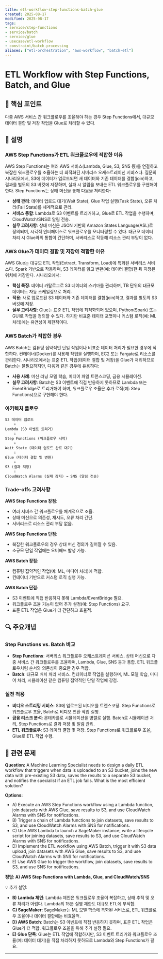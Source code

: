 ```yaml
---
title: etl-workflow-step-functions-batch-glue
created: 2025-08-17
modified: 2025-08-17
tags:
- service/step-functions
- service/batch
- service/glue
- usecase/etl-workflow
- constraint/batch-processing
aliases: ["etl-orchestration", "aws-workflow", "batch-etl"]
---
```


# ETL Workflow with Step Functions, Batch, and Glue

## 🎯 핵심 포인트

다중 AWS 서비스 간 워크플로우를 조율해야 하는 경우 Step Functions에서, 대규모 데이터 결합 및 저장 작업을 Glue로 처리할 수 있다.

## 📝 설명

### AWS Step Functions가 ETL 워크플로우에 적합한 이유
AWS Step Functions는 여러 AWS 서비스(Lambda, Glue, S3, SNS 등)를 연결하고 복잡한 워크플로우를 조율하는 데 최적화된 서버리스 오케스트레이션 서비스다. 질문의 시나리오에서, S3에 데이터가 업로드되면 새 데이터와 기존 데이터를 결합(join)하고, 결과를 별도의 S3 버킷에 저장하며, 실패 시 알림을 보내는 ETL 워크플로우를 구현해야 한다. Step Functions는 상태 머신을 통해 다음을 처리한다:
- **상태 관리**: 데이터 업로드 대기(Wait State), Glue 작업 실행(Task State), 오류 처리(Fail State)를 체계적으로 관리.
- **서비스 통합**: Lambda로 S3 이벤트를 트리거하고, Glue로 ETL 작업을 수행하며, CloudWatch/SNS로 알림 전송.
- **실무 고려사항**: 상태 머신은 JSON 기반의 Amazon States Language(ASL)로 정의되며, 시각적 인터페이스로 워크플로우를 모니터링할 수 있다. 대규모 데이터 처리 시 Glue와의 통합이 간단하며, 서버리스로 작동해 리소스 관리 부담이 없다.

### AWS Glue가 데이터 결합 및 저장에 적합한 이유
AWS Glue는 대규모 ETL 작업(Extract, Transform, Load)에 특화된 서버리스 서비스다. Spark 기반으로 작동하며, S3 데이터를 읽고 변환(예: 데이터 결합)한 뒤 지정된 위치에 저장한다. 시나리오에서:
- **핵심 특징**: 데이터 카탈로그로 S3 데이터의 스키마를 관리하며, TB 단위의 대규모 데이터도 자동 스케일링으로 처리.
- **적용**: 새로 업로드된 S3 데이터와 기존 데이터를 결합(join)하고, 결과를 별도의 S3 버킷에 저장.
- **실무 고려사항**: Glue는 표준 ETL 작업에 최적화되어 있으며, Python(Spark) 또는 GUI로 작업을 정의할 수 있다. 하지만 비표준 데이터 포맷이나 커스텀 로직(예: ML 처리)에는 유연성이 제한적이다.

### AWS Batch가 적합한 경우
AWS Batch는 컴퓨팅 집약적인 단일 작업이나 비표준 데이터 처리가 필요한 경우에 적합하다. 컨테이너(Docker)를 사용해 작업을 실행하며, EC2 또는 Fargate로 리소스를 관리한다. 시나리오에서는 표준 ETL 작업(데이터 결합 및 저장)을 Glue가 처리하므로 Batch는 불필요하지만, 다음과 같은 경우에 유용하다:
- **사용 사례**: 머신 러닝 모델 학습, 미디어 파일 트랜스코딩, 금융 시뮬레이션.
- **실무 고려사항**: Batch는 S3 이벤트에 직접 반응하지 못하므로 Lambda 또는 EventBridge로 트리거해야 하며, 워크플로우 조율은 추가 로직(예: Step Functions)으로 구현해야 한다.

### 아키텍처 플로우

```
S3 데이터 업로드
    ↓
Lambda (S3 이벤트 트리거)
    ↓
Step Functions (워크플로우 시작)
    ↓
Wait State (데이터 업로드 완료 대기)
    ↓
Glue (데이터 결합 및 변환)
    ↓
S3 (결과 저장)
    ↓
CloudWatch Alarms (실패 감지) → SNS (알림 전송)
```

### Trade-offs 고려사항

**AWS Step Functions 장점**:
- 여러 서비스 간 워크플로우를 체계적으로 조율.
- 상태 머신으로 의존성, 재시도, 오류 처리 간단.
- 서버리스로 리소스 관리 부담 없음.

**AWS Step Functions 단점**:
- 복잡한 워크플로우의 경우 상태 머신 정의가 길어질 수 있음.
- 소규모 단일 작업에는 오버헤드 발생 가능.

**AWS Batch 장점**:
- 컴퓨팅 집약적인 작업(예: ML, 미디어 처리)에 적합.
- 컨테이너 기반으로 커스텀 로직 실행 가능.

**AWS Batch 단점**:
- S3 이벤트에 직접 반응하지 못해 Lambda/EventBridge 필요.
- 워크플로우 조율 기능이 없어 추가 설정(예: Step Functions) 요구.
- 표준 ETL 작업은 Glue가 더 간단하고 효율적.

## 🔍 주요개념

### Step Functions vs. Batch 비교

- **Step Functions**: 서버리스 워크플로우 오케스트레이션 서비스. 상태 머신으로 다중 서비스 간 워크플로우를 조율하며, Lambda, Glue, SNS 등과 통합. ETL 워크플로우처럼 순서와 의존성이 중요한 경우 적합.
- **Batch**: 대규모 배치 처리 서비스. 컨테이너로 작업을 실행하며, ML 모델 학습, 미디어 처리, 시뮬레이션 같은 컴퓨팅 집약적인 단일 작업에 강점.

### 실전 적용

- **비디오 스트리밍 서비스**: S3에 업로드된 비디오를 트랜스코딩. Step Functions로 워크플로우 조율, Batch로 비디오 변환 작업 실행.
- **금융 리스크 분석**: 몬테카를로 시뮬레이션을 병렬로 실행. Batch로 시뮬레이션 처리, Step Functions로 결과 저장 및 알림 관리.
- **ETL 워크플로우**: S3 데이터 결합 및 저장. Step Functions로 워크플로우 조율, Glue로 ETL 작업 수행.

## 📝 관련 문제

**Question:** A Machine Learning Specialist needs to design a daily ETL workflow that triggers when data is uploaded to an S3 bucket, joins the new data with pre-existing S3 data, saves the results to a separate S3 bucket, and notifies the specialist if an ETL job fails. What is the most efficient solution?

**Options:**

- A) Execute an AWS Step Functions workflow using a Lambda function, join datasets with AWS Glue, save results to S3, and use CloudWatch Alarms with SNS for notifications.
- B) Trigger a chain of Lambda functions to join datasets, save results to S3, and use CloudWatch Alarms with SNS for notifications.
- C) Use AWS Lambda to launch a SageMaker instance, write a lifecycle script for joining datasets, save results to S3, and use CloudWatch Alarms with SNS for notifications.
- D) Implement the ETL workflow using AWS Batch, trigger it with S3 data upload, join datasets with AWS Glue, save results to S3, and use CloudWatch Alarms with SNS for notifications.
- E) Use AWS Glue to trigger the workflow, join datasets, save results to S3, and use SNS for notifications.

**정답: A) AWS Step Functions with Lambda, Glue, and CloudWatch/SNS**

💡 추가 설명:

- **B) Lambda 체인**: Lambda 체인은 워크플로우 조율이 복잡하고, 상태 추적 및 오류 처리가 어렵다. Lambda의 15분 실행 제한도 대규모 ETL에 부적합.
- **C) SageMaker**: SageMaker는 ML 모델 학습에 특화된 서비스로, ETL 워크플로우 조율이나 데이터 결합에는 비효율적.
- **D) AWS Batch**: Batch는 S3 이벤트에 직접 반응하지 못하며, 표준 ETL 작업은 Glue가 더 적합. 워크플로우 조율을 위해 추가 설정 필요.
- **E) Glue 단독**: Glue는 ETL 작업에 적합하지만, S3 이벤트 트리거와 워크플로우 조율(예: 데이터 대기)을 직접 처리하지 못하므로 Lambda와 Step Functions가 필요.

---